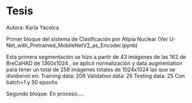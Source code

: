 # Tesis

Autora: Karla Yacolca

Primer bloque del sistema de Clasificación por Atipia Nuclear (Ver U-Net_with_Pretrained_MobileNetV2_as_Encoder.ipynb)

Esta primera segmentación se hizo a partir de 43 imágenes de las 162 de BreCaHAD de 1360x1024 , se aplicó normalización y data augmentation para tener un total de 258 imágenes totales de 1024x1024 las que se dividieron en: Training data: 208 Validation data: 25 Testing data: 25 Con batch=1 y 50 epochs


Segundo bloque: En proceso....
